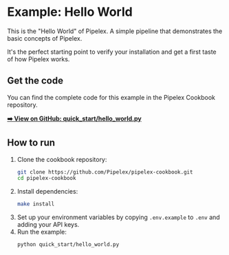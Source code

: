 # Example: Hello World

This is the "Hello World" of Pipelex. A simple pipeline that demonstrates the basic concepts of Pipelex.

It's the perfect starting point to verify your installation and get a first taste of how Pipelex works.

## Get the code

You can find the complete code for this example in the Pipelex Cookbook repository.

[**➡️ View on GitHub: quick_start/hello_world.py**](https://github.com/Pipelex/pipelex-cookbook/blob/main/quick_start/hello_world.py)

## How to run

1.  Clone the cookbook repository:
    ```bash
    git clone https://github.com/Pipelex/pipelex-cookbook.git
    cd pipelex-cookbook
    ```
2.  Install dependencies:
    ```bash
    make install
    ```
3.  Set up your environment variables by copying `.env.example` to `.env` and adding your API keys.
4.  Run the example:
    ```bash
    python quick_start/hello_world.py
    ``` 
